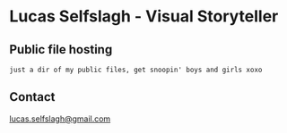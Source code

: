# Lucas Selfslagh - Visual Storyteller


## Public file hosting


```
just a dir of my public files, get snoopin' boys and girls xoxo
```

## Contact

[lucas.selfslagh@gmail.com](mailto:lucas.selfslagh@gmail.com)
